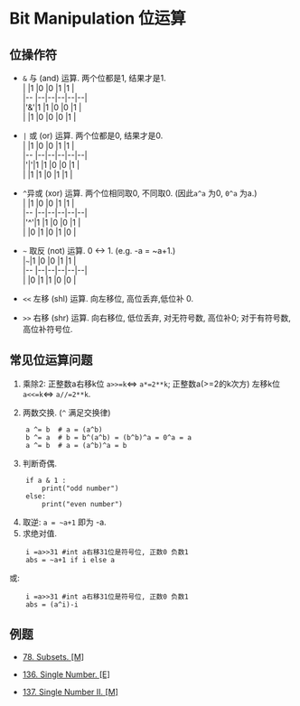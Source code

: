 # Bit Manipulation 位运算

## 位操作符

* `&` 与 (and) 运算. 两个位都是1, 结果才是1.         
|   |1 |0 |0 |1 |1 |    
|-- |--|--|--|--|--|    
|'&'|1 |1 |0 |0 |1 |    
|   |1 |0 |0 |0 |1 |

* `|` 或 (or) 运算. 两个位都是0, 结果才是0.         
|   |1 |0 |0 |1 |1 |   
|-- |--|--|--|--|--|    
|'|'|1 |1 |0 |0 |1 |    
|   |1 |1 |0 |1 |1 |     
   
* `^`异或 (xor) 运算. 两个位相同取0, 不同取0. (因此`a^a` 为0, `0^a` 为a.)       
|   |1 |0 |0 |1 |1 |   
|-- |--|--|--|--|--|      
|'^'|1 |1 |0 |0 |1 |    
|   |0 |1 |0 |1 |0 | 

* `~` 取反 (not) 运算. 0 <-> 1. (e.g. -a = ~a+1.)    
|`~`|1 |0 |0 |1 |1 |   
|-- |--|--|--|--|--|      
|   |0 |1 |1 |0 |0 | 
 
* `<<` 左移 (shl) 运算. 向左移位, 高位丢弃,低位补 0. 

*  `>>` 右移 (shr) 运算. 向右移位, 低位丢弃, 对无符号数, 高位补0; 对于有符号数, 高位补符号位.  

## 常见位运算问题

1. 乘除2: 正整数a右移k位 `a>>=k`<=> `a*=2**k`; 正整数a(>=2的k次方) 左移k位 `a<<=k`<=> `a//=2**k`.

2. 两数交换. (`^` 满足交换律)
```
    a ^= b  # a = (a^b) 
    b ^= a  # b = b^(a^b) = (b^b)^a = 0^a = a
    a ^= b  # a = (a^b)^a = b
```

3. 判断奇偶.
```
    if a & 1 : 
        print("odd number")
    else:
        print("even number")
```

4. 取逆: `a = ~a+1` 即为 -a.  
5. 求绝对值.
```
    i =a>>31 #int a右移31位是符号位, 正数0 负数1
    abs = ~a+1 if i else a
```
或:
```
    i =a>>31 #int a右移31位是符号位, 正数0 负数1
    abs = (a^i)-i
```

## 例题

* [78. Subsets. [M]](https://leetcode.com/problems/subsets/)

* [136. Single Number. [E]](https://leetcode.com/problems/single-number/)

* [137. Single Number II. [M]](https://leetcode.com/problems/single-number-ii/)

